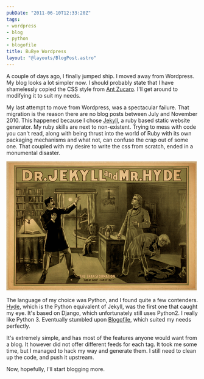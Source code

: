 ```yaml
---
pubDate: "2011-06-10T12:33:20Z"
tags:
- wordpress
- blog
- python
- blogofile
title: BuBye Wordpress
layout: "@layouts/BlogPost.astro"
---
```


A couple of days ago, I finally jumped ship. I moved away from Wordpress. My blog looks a lot simpler now. I should probably state that I have shamelessly copied the CSS style from [Ant Zucaro](http://www.antzucaro.com/). I'll get around to modifying it to suit my needs.

My last attempt to move from Wordpress, was a spectacular failure. That migration is the reason there are no blog posts between July and November 2010. This happened because I chose [Jekyll](https://github.com/mojombo/jekyll/wiki), a ruby based static website generator. My ruby skills are next to non-existent. Trying to mess with code you can't read, along with being thrust into the world of Ruby with its own packaging mechanisms and what not, can confuse the crap out of some one. That coupled with my desire to write the css from scratch, ended in a monumental disaster.

![](/blog/images/2011/06/10/500px-Dr_Jekyll_and_Mr_Hyde_poster.png)

The language of my choice was Python, and I found quite a few contenders. [Hyde](http://ringce.com/hyde), which is the Python equivalent of Jekyll, was the first one that caught my eye. It's based on Django, which unfortunately still uses Python2. I really like Python 3. Eventually stumbled upon [Blogofile](http://blogofile.com/), which suited my needs perfectly.

It's extremely simple, and has most of the features anyone would want from a blog. It however did not offer different feeds for each tag. It took me some time, but I managed to hack my way and generate them. I still need to clean up the code, and push it upstream.

Now, hopefully, I'll start blogging more.
